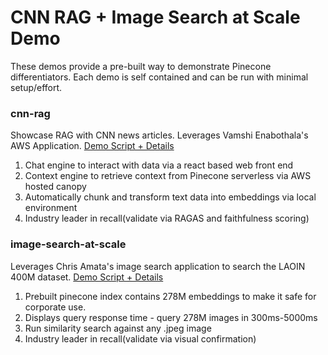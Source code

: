 # CNN RAG + Image Search at Scale Demo
These demos provide a pre-built way to demonstrate Pinecone differentiators.
Each demo is self contained and can be run with minimal setup/effort.

### cnn-rag
Showcase RAG with CNN news articles. Leverages 
Vamshi Enabothala's AWS Application. [Demo Script + Details](./cnn-rag/README.md)

1. Chat engine to interact with data via a react based web front end
1. Context engine to retrieve context from Pinecone serverless via AWS hosted canopy
1. Automatically chunk and transform text data into embeddings via local environment
1. Industry leader in recall(validate via RAGAS and faithfulness scoring)

### image-search-at-scale
Leverages Chris Amata's image search application to search the LAOIN 400M dataset. [Demo Script + Details](./image-search-at-scale/README.md)

1. Prebuilt pinecone index contains 278M embeddings to make it safe for corporate use.
1. Displays query response time - query 278M images in 300ms-5000ms
1. Run similarity search against any .jpeg image
1. Industry leader in recall(validate via visual confirmation)